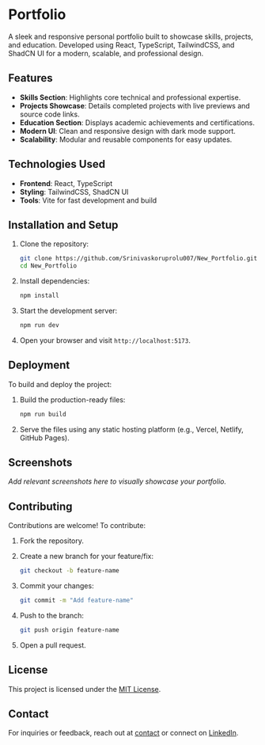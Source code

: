 # Portfolio

A sleek and responsive personal portfolio built to showcase skills, projects, and education. Developed using React, TypeScript, TailwindCSS, and ShadCN UI for a modern, scalable, and professional design.

## Features

- **Skills Section**: Highlights core technical and professional expertise.
- **Projects Showcase**: Details completed projects with live previews and source code links.
- **Education Section**: Displays academic achievements and certifications.
- **Modern UI**: Clean and responsive design with dark mode support.
- **Scalability**: Modular and reusable components for easy updates.

## Technologies Used

- **Frontend**: React, TypeScript
- **Styling**: TailwindCSS, ShadCN UI
- **Tools**: Vite for fast development and build

## Installation and Setup

1. Clone the repository:

   ```bash
   git clone https://github.com/Srinivaskoruprolu007/New_Portfolio.git
   cd New_Portfolio
   ```

2. Install dependencies:

   ```bash
   npm install
   ```

3. Start the development server:

   ```bash
   npm run dev
   ```

4. Open your browser and visit `http://localhost:5173`.

## Deployment

To build and deploy the project:

1. Build the production-ready files:

   ```bash
   npm run build
   ```

2. Serve the files using any static hosting platform (e.g., Vercel, Netlify, GitHub Pages).

## Screenshots

_Add relevant screenshots here to visually showcase your portfolio._

## Contributing

Contributions are welcome! To contribute:

1. Fork the repository.
2. Create a new branch for your feature/fix:

   ```bash
   git checkout -b feature-name
   ```

3. Commit your changes:

   ```bash
   git commit -m "Add feature-name"
   ```

4. Push to the branch:

   ```bash
   git push origin feature-name
   ```

5. Open a pull request.

## License

This project is licensed under the [MIT License](LICENSE).

## Contact

For inquiries or feedback, reach out at [contact](srinivaskoruprolu5@gmai.com) or connect on [LinkedIn](https://www.linkedin.com/in/srinivas-koruprolu/).
